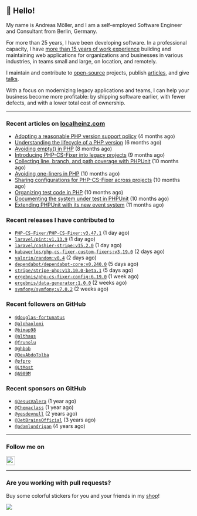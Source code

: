 ## :wave: Hello!

My name is Andreas Möller, and I am a self-employed Software Engineer and Consultant from Berlin, Germany.

For more than 25 years, I have been developing software. In a professional capacity, I have [more than 15 years of work experience](https://localheinz.com/work-experience/) building and maintaining web applications for organizations and businesses in various industries, in teams small and large, on location, and remotely.

I maintain and contribute to [open-source](https://localheinz.com/open-source/) projects, publish [articles](https://localheinz.com/articles/), and give [talks](https://localheinz.com/talks).

With a focus on modernizing legacy applications and teams, I can help your business become more profitable: by shipping software earlier, with fewer defects, and with a lower total cost of ownership.

<hr>

### Recent articles on [localheinz.com](https://localheinz.com/articles/)

- [Adopting a reasonable PHP version support policy](https://localheinz.com/articles/2023/09/12/adopting-a-reasonable-php-version-support-policy/) (4 months ago)
- [Understanding the lifecycle of a PHP version](https://localheinz.com/articles/2023/07/16/understanding-the-lifecycle-of-a-php-version/) (6 months ago)
- [Avoiding empty() in PHP](https://localheinz.com/articles/2023/05/10/avoiding-empty-in-php/) (8 months ago)
- [Introducing PHP-CS-Fixer into legacy projects](https://localheinz.com/articles/2023/04/10/introducing-php-cs-fixer-into-legacy-projects/) (9 months ago)
- [Collecting line, branch, and path coverage with PHPUnit](https://localheinz.com/articles/2023/03/22/collecting-line-branch-and-path-coverage-with-phpunit/) (10 months ago)
- [Avoiding one-liners in PHP](https://localheinz.com/articles/2023/03/18/avoiding-one-liners-in-php/) (10 months ago)
- [Sharing configurations for PHP-CS-Fixer across projects](https://localheinz.com/articles/2023/03/10/sharing-configurations-for-php-cs-fixer-across-projects/) (10 months ago)
- [Organizing test code in PHP](https://localheinz.com/articles/2023/03/03/organizing-test-code-in-php/) (10 months ago)
- [Documenting the system under test in PHPUnit](https://localheinz.com/articles/2023/02/22/documenting-the-system-under-test-in-phpunit/) (10 months ago)
- [Extending PHPUnit with its new event system](https://localheinz.com/articles/2023/02/14/extending-phpunit-with-its-new-event-system/) (11 months ago)

### Recent releases I have contributed to

- [`PHP-CS-Fixer/PHP-CS-Fixer:v3.47.1`](https://github.com/PHP-CS-Fixer/PHP-CS-Fixer/releases/tag/v3.47.1) (1 day ago)
- [`laravel/pint:v1.13.9`](https://github.com/laravel/pint/releases/tag/v1.13.9) (1 day ago)
- [`laravel/cashier-stripe:v15.2.0`](https://github.com/laravel/cashier-stripe/releases/tag/v15.2.0) (1 day ago)
- [`kubawerlos/php-cs-fixer-custom-fixers:v3.19.0`](https://github.com/kubawerlos/php-cs-fixer-custom-fixers/releases/tag/v3.19.0) (2 days ago)
- [`valorin/random:v0.4`](https://github.com/valorin/random/releases/tag/v0.4) (2 days ago)
- [`dependabot/dependabot-core:v0.240.0`](https://github.com/dependabot/dependabot-core/releases/tag/v0.240.0) (5 days ago)
- [`stripe/stripe-php:v13.10.0-beta.1`](https://github.com/stripe/stripe-php/releases/tag/v13.10.0-beta.1) (5 days ago)
- [`ergebnis/php-cs-fixer-config:6.19.0`](https://github.com/ergebnis/php-cs-fixer-config/releases/tag/6.19.0) (1 week ago)
- [`ergebnis/data-generator:1.0.0`](https://github.com/ergebnis/data-generator/releases/tag/1.0.0) (2 weeks ago)
- [`symfony/symfony:v7.0.2`](https://github.com/symfony/symfony/releases/tag/v7.0.2) (2 weeks ago)

### Recent followers on GitHub

- [`@douglas-fortunatus`](https://github.com/douglas-fortunatus)
- [`@alphaolomi`](https://github.com/alphaolomi)
- [`@bimap98`](https://github.com/bimap98)
- [`@althaus`](https://github.com/althaus)
- [`@frunolu`](https://github.com/frunolu)
- [`@ghbob`](https://github.com/ghbob)
- [`@DevAbdoTolba`](https://github.com/DevAbdoTolba)
- [`@pfpro`](https://github.com/pfpro)
- [`@LtMost`](https://github.com/LtMost)
- [`@A909M`](https://github.com/A909M)

### Recent sponsors on GitHub

- [`@JesusValera`](https://github.com/JesusValera) (1 year ago)
- [`@Chemaclass`](https://github.com/Chemaclass) (1 year ago)
- [`@yesdevnull`](https://github.com/yesdevnull) (2 years ago)
- [`@JetBrainsOfficial`](https://github.com/JetBrainsOfficial) (3 years ago)
- [`@adamlundrigan`](https://github.com/adamlundrigan) (4 years ago)

<hr>

### Follow me on

<p>
    <a target="_blank" href="https://twitter.com/intent/follow?screen_name=localheinz" title="Follow @localheinz on Twitter"><img src="https://cdn.jsdelivr.net/npm/simple-icons@3.9.0/icons/twitter.svg" width="24px" height="24px"></a>
</p>

<hr>

### Are you working with pull requests?

Buy some colorful stickers for you and your friends in my <a target="_blank" href="https://shop.localheinz.com" title="shop.localheinz.com">shop</a>!

[![](https://localheinz.com/permanent/img/localheinz/localheinz)](https://localheinz.com/permanent/url/localheinz/localheinz)

